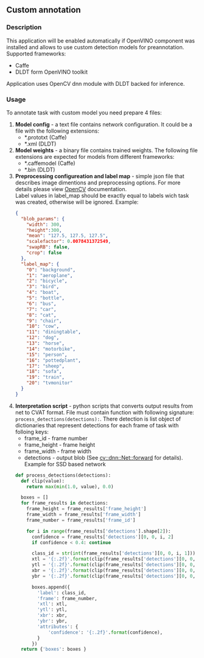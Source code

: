 ## Custom annotation

### Description

This application will be enabled automatically if OpenVINO component was installed and allows to use custom detection models for preannotation.
Supported frameworks:
* Caffe
* DLDT form OpenVINO toolkit

Application uses OpenCV dnn module with DLDT backed for inference.

### Usage
To annotate task with custom model you need prepare 4 files:
1. **Model config** - a text file contains network configuration. It could be a file with the following extensions:
   * *.prototxt (Caffe)
   * *.xml (DLDT)
1. **Model weights** - a binary file contains trained weights. The following file extensions are expected for models from different frameworks:
   * *.caffemodel (Caffe)
   * *.bin (DLDT)
1. **Preprocessing configureation and label map** - simple json file that describes image dimentions and preprocessing options. For more details please view [OpenCV](https://docs.opencv.org/3.4/d6/d0f/group__dnn.html#ga0b7b7c3c530b747ef738178835e1e70f) documentation.  
Label values in label_map should be exactly equal to labels wich task was created, otherwise will be ignored.
  Example:
    ```json
    {
      "blob_params": {
        "width": 300,
        "height":300,
        "mean": "127.5, 127.5, 127.5",
        "scalefactor": 0.0078431372549,
        "swapRB": false,
        "crop": false
      },
      "label_map": {
        "0": "background",
        "1": "aeroplane",
        "2": "bicycle",
        "3": "bird",
        "4": "boat",
        "5": "bottle",
        "6": "bus",
        "7": "car",
        "8": "cat",
        "9": "chair",
        "10": "cow",
        "11": "diningtable",
        "12": "dog",
        "13": "horse",
        "14": "motorbike",
        "15": "person",
        "16": "pottedplant",
        "17": "sheep",
        "18": "sofa",
        "19": "train",
        "20": "tvmonitor"
      }
    }
    ```
1. **Interpretation script** - python scripts that converts output results from net to CVAT format. File must contain function with following signature: `process_detections(detections):`. There detection is list object of dictionaries that represent detections for each frame of task with folloing keys:
   * frame_id - frame number
   * frame_height - frame height
   * frame_width - frame width
   * detections - output blob (See [cv::dnn::Net::forward](https://docs.opencv.org/3.4/db/d30/classcv_1_1dnn_1_1Net.html#a98ed94cb6ef7063d3697259566da310b) for details).  
    Example for SSD based network
    ```python
    def process_detections(detections):
      def clip(value):
        return max(min(1.0, value), 0.0)

      boxes = []
      for frame_results in detections:
        frame_height = frame_results['frame_height']
        frame_width = frame_results['frame_width']
        frame_number = frame_results['frame_id']

        for i in range(frame_results['detections'].shape[2]):
          confidence = frame_results['detections'][0, 0, i, 2]
          if confidence < 0.4: continue

          class_id = str(int(frame_results['detections'][0, 0, i, 1]))
          xtl = '{:.2f}'.format(clip(frame_results['detections'][0, 0, i, 3]) * frame_width)
          ytl = '{:.2f}'.format(clip(frame_results['detections'][0, 0, i, 4]) * frame_height)
          xbr = '{:.2f}'.format(clip(frame_results['detections'][0, 0, i, 5]) * frame_width)
          ybr = '{:.2f}'.format(clip(frame_results['detections'][0, 0, i, 6]) * frame_height)

          boxes.append({
            'label': class_id,
            'frame': frame_number,
            'xtl': xtl,
            'ytl': ytl,
            'xbr': xbr,
            'ybr': ybr,
            'attributes': {
                'confidence': '{:.2f}'.format(confidence),
            }
          })
      return {'boxes': boxes }
    ```
